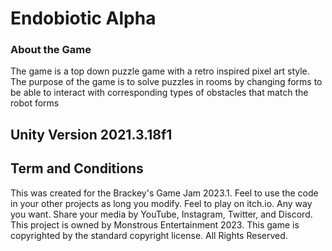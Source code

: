 # Endobiotic Alpha

### About the Game
The game is a top down puzzle game with a retro inspired pixel art style. The purpose of the game is to solve puzzles in rooms by changing forms to be able to interact with corresponding types of obstacles that match the robot forms

## Unity Version 2021.3.18f1

## Term and Conditions
This was created for the Brackey's Game Jam 2023.1. Feel to use the code in your other projects as long you modify. Feel to play on itch.io. Any way you want. Share your media by YouTube, Instagram, Twitter, and Discord. This project is owned by Monstrous Entertainment 2023. This game is copyrighted by the standard copyright license. All Rights Reserved.
